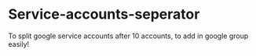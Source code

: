 # Service-accounts-seperator
To split google service accounts after 10 accounts, to add in google group easily!
